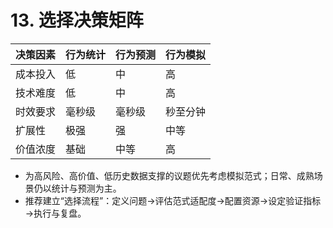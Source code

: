 # 13. 选择决策矩阵

| 决策因素 | 行为统计 | 行为预测 | 行为模拟 |
| :--- | :--- | :--- | :--- |
| 成本投入 | 低 | 中 | 高 |
| 技术难度 | 低 | 中 | 高 |
| 时效要求 | 毫秒级 | 毫秒级 | 秒至分钟 |
| 扩展性 | 极强 | 强 | 中等 |
| 价值浓度 | 基础 | 中等 | 高 |

- 为高风险、高价值、低历史数据支撑的议题优先考虑模拟范式；日常、成熟场景仍以统计与预测为主。
- 推荐建立“选择流程”：定义问题→评估范式适配度→配置资源→设定验证指标→执行与复盘。
